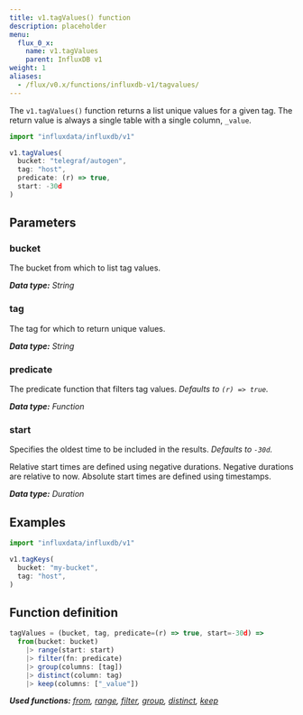 ```yaml
---
title: v1.tagValues() function
description: placeholder
menu:
  flux_0_x:
    name: v1.tagValues
    parent: InfluxDB v1
weight: 1
aliases:
  - /flux/v0.x/functions/influxdb-v1/tagvalues/
---
```


The `v1.tagValues()` function returns a list unique values for a given tag.
The return value is always a single table with a single column, `_value`.


```js
import "influxdata/influxdb/v1"

v1.tagValues(
  bucket: "telegraf/autogen",
  tag: "host",
  predicate: (r) => true,
  start: -30d
)
```

## Parameters

### bucket
The bucket from which to list tag values.

_**Data type:** String_

### tag
The tag for which to return unique values.

_**Data type:** String_

### predicate
The predicate function that filters tag values.
_Defaults to `(r) => true`._

_**Data type:** Function_

### start
Specifies the oldest time to be included in the results.
_Defaults to `-30d`._

Relative start times are defined using negative durations.
Negative durations are relative to now.
Absolute start times are defined using timestamps.

_**Data type:** Duration_

## Examples
```js
import "influxdata/influxdb/v1"

v1.tagKeys(
  bucket: "my-bucket",
  tag: "host",
)
```

## Function definition
```js
tagValues = (bucket, tag, predicate=(r) => true, start=-30d) =>
  from(bucket: bucket)
    |> range(start: start)
    |> filter(fn: predicate)
    |> group(columns: [tag])
    |> distinct(column: tag)
    |> keep(columns: ["_value"])
```

_**Used functions:**
[from](/flux/v0.x/stdlib/built-in/inputs/from/),
[range](/flux/v0.x/stdlib/built-in/transformations/range/),
[filter](/flux/v0.x/stdlib/built-in/transformations/filter/),
[group](/flux/v0.x/stdlib/built-in/transformations/group/),
[distinct](/flux/v0.x/stdlib/built-in/transformations/selectors/distinct/),
[keep](/flux/v0.x/stdlib/built-in/transformations/keep/)_
